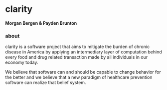 # clarity
#### Morgan Bergen & Payden Brunton


### about
clarity is a software project that aims to mitigate the burden of chronic disease in America by applying an intermediary layer of computation behind every food and drug related transaction made by all individuals in our economy today.

We believe that software can and should be capable to change behavior for the better and we believe that a new paradigm of healthcare prevention software can realize that belief system.
